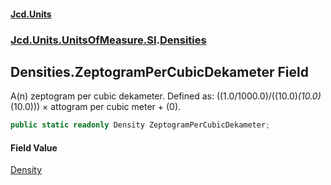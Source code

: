 #### [Jcd.Units](index.md 'index')
### [Jcd.Units.UnitsOfMeasure.SI](Jcd.Units.UnitsOfMeasure.SI.md 'Jcd.Units.UnitsOfMeasure.SI').[Densities](Densities.md 'Jcd.Units.UnitsOfMeasure.SI.Densities')

## Densities.ZeptogramPerCubicDekameter Field

A(n) zeptogram per cubic dekameter. Defined as: ((1.0/1000.0)/((10.0)*(10.0)*(10.0))) × attogram per cubic meter + (0).

```csharp
public static readonly Density ZeptogramPerCubicDekameter;
```

#### Field Value
[Density](Density.md 'Jcd.Units.UnitTypes.Density')